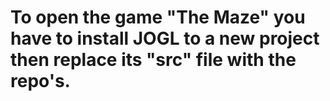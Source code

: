 # To open the game "The Maze" you have to install JOGL to a new project then replace its "src" file with the repo's.
